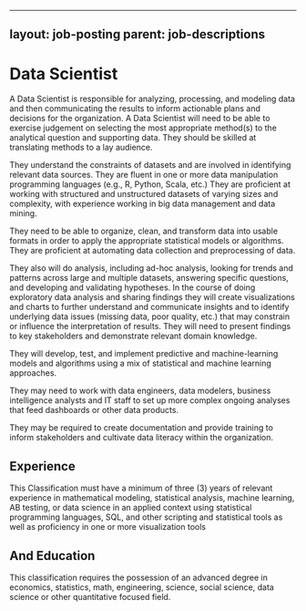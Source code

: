 
---
layout: job-posting
parent: job-descriptions
---



# Data Scientist    
A Data Scientist is responsible for analyzing, processing, and modeling data and then communicating the results to inform actionable plans and decisions for the organization. A Data Scientist will need to be able to exercise judgement on selecting the most appropriate method(s) to the analytical question and supporting data. They should be skilled at translating methods to a lay audience.

They understand the constraints of datasets and are involved in identifying relevant data sources. They are fluent in one or more data manipulation programming languages (e.g., R, Python, Scala, etc.) They are proficient at working with structured and unstructured datasets of varying sizes and complexity, with experience working in big data management and data mining.

They need to be able to organize, clean, and transform data into usable formats in order to apply the appropriate statistical models or algorithms. They are proficient at automating data collection and preprocessing of data.

They also will do analysis, including ad-hoc analysis, looking for trends and patterns across large and multiple datasets, answering specific questions, and developing and validating hypotheses. In the course of doing exploratory data analysis and sharing findings they will create visualizations and charts to further understand and communicate insights and to identify underlying data issues (missing data, poor quality, etc.) that may constrain or influence the interpretation of results. They will need to present findings to key stakeholders and demonstrate relevant domain knowledge.

They will develop, test, and implement predictive and machine-learning models and algorithms using a mix of statistical and machine learning approaches.

They may need to work with data engineers, data modelers, business intelligence analysts and IT staff to set up more complex ongoing analyses that feed dashboards or other data products.

They may be required to create documentation and provide training to inform stakeholders and cultivate data literacy within the organization.

## Experience
This Classification must have a minimum of three (3) years of relevant experience in mathematical modeling, statistical analysis, machine learning, AB testing, or data science in an applied context using statistical programming languages, SQL, and other scripting and statistical tools as well as proficiency in one or more visualization tools

## And Education
This classification requires the possession of an advanced degree in economics, statistics, math, engineering, science, social science, data science or other quantitative focused field.
